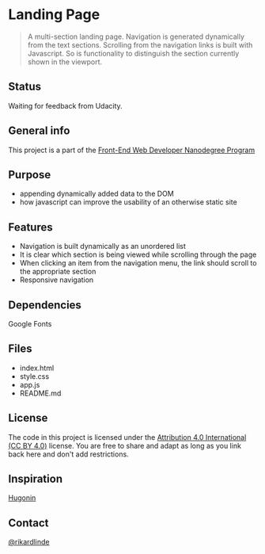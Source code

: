 # Landing Page

> A multi-section landing page. Navigation is generated dynamically from the text sections. Scrolling from the navigation links is built with Javascript. So is functionality to distinguish the section currently shown in the viewport.


## Status

Waiting for feedback from Udacity.


## General info

This project is a part of the [Front-End Web Developer Nanodegree Program](https://www.udacity.com/course/front-end-web-developer-nanodegree--nd0011)


## Purpose

* appending dynamically added data to the DOM
* how javascript can improve the usability of an otherwise static site


## Features

* Navigation is built dynamically as an unordered list
* It is clear which section is being viewed while scrolling through the page
* When clicking an item from the navigation menu, the link should scroll to the appropriate section
* Responsive navigation


## Dependencies

Google Fonts


## Files

* index.html
* style.css
* app.js
* README.md


## License

The code in this project is licensed under the [Attribution 4.0 International (CC BY 4.0)](https://creativecommons.org/licenses/by/4.0/) license. You are free to share and adapt as long as you link back here and don't add restrictions.


## Inspiration

[Hugonin](https://github.com/hugonin/landing-page)


## Contact

[@rikardlinde](https://github.com/rikardlinde)
